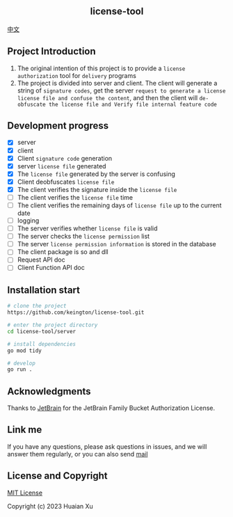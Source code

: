 <h2 align="center">license-tool</h2>

[中文](README_zh-CN.md)

## Project Introduction
1. The original intention of this project is to provide a `license authorization` tool for `delivery` programs
2. The project is divided into server and client. The client will generate a string of `signature codes`, get the server `request to generate a license license file and confuse the content`, and then the client will `de-obfuscate the license file and Verify file internal feature code`

## Development progress
- [x] server
- [x] client
- [x] Client `signature code` generation
- [x] server `license file` generated
- [x] The `license file` generated by the server is confusing
- [x] Client deobfuscates `license file`
- [x] The client verifies the signature inside the `license file`
- [ ] The client verifies the `license file` time
- [ ] The client verifies the remaining days of `license file` up to the current date
- [ ] logging
- [ ] The server verifies whether `license file` is valid
- [ ] The server checks the `license permission` list
- [ ] The server `license permission information` is stored in the database
- [ ] The client package is so and dll
- [ ] Request API doc
- [ ] Client Function API doc

## Installation start
```bash
# clone the project
https://github.com/keington/license-tool.git

# enter the project directory
cd license-tool/server

# install dependencies
go mod tidy

# develop
go run .
```

## Acknowledgments
Thanks to [JetBrain](https://www.jetbrains.com/) for the JetBrain Family Bucket Authorization License.

## Link me
If you have any questions, please ask questions in issues, and we will answer them regularly, or you can also send [mail](mailto:keington@outlook.com)

## License and Copyright
[MIT License](https://github.com/keington/license-tool/blob/cc897613c01f6ff7d2745ae1eb7303ff15a59d1c/LICENSE)

Copyright (c) 2023 Huaian Xu
